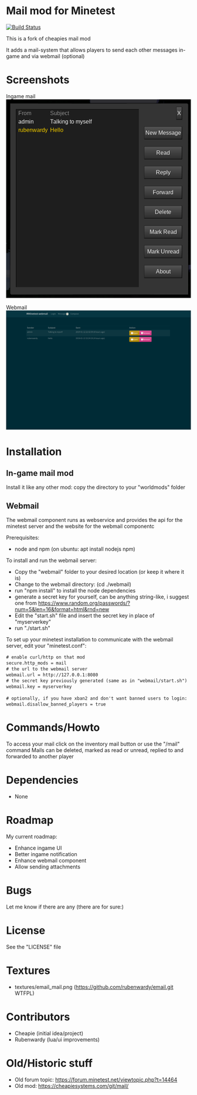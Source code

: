 Mail mod for Minetest
======

[![Build Status](https://travis-ci.org/thomasrudin-mt/mail.svg?branch=master)](https://travis-ci.org/thomasrudin-mt/mail)

This is a fork of cheapies mail mod

It adds a mail-system that allows players to send each other messages in-game and via webmail (optional)

# Screenshots

Ingame mail
![](pics/ingame.png?raw=true)

Webmail
![](pics/webmail.png?raw=true)


# Installation

## In-game mail mod

Install it like any other mod: copy the directory to your "worldmods" folder

## Webmail

The webmail component runs as webservice and provides the api for the minetest server
and the website for the webmail componentc

Prerequisites:
* node and npm (on ubuntu: apt install nodejs npm)

To install and run the webmail server:
* Copy the "webmail" folder to your desired location (or keep it where it is)
* Change to the webmail directory: (cd ./webmail)
* run "npm install" to install the node dependencies
* generate a secret key for yourself, can be anything string-like, i suggest one from https://www.random.org/passwords/?num=5&len=16&format=html&rnd=new
* Edit the "start.sh" file and insert the secret key in place of "myserverkey"
* run "./start.sh"

To set up your minetest installation to communicate with the webmail server, edit your "minetest.conf":
```
# enable curl/http on that mod
secure.http_mods = mail
# the url to the webmail server
webmail.url = http://127.0.0.1:8080
# the secret key previously generated (same as in "webmail/start.sh")
webmail.key = myserverkey

# optionally, if you have xban2 and don't want banned users to login:
webmail.disallow_banned_players = true
```

# Commands/Howto

To access your mail click on the inventory mail button or use the "/mail" command
Mails can be deleted, marked as read or unread, replied to and forwarded to another player

# Dependencies
* None

# Roadmap

My current roadmap:
* Enhance ingame UI
* Better ingame notification
* Enhance webmail component
* Allow sending attachments

# Bugs

Let me know if there are any (there are for sure:)

# License

See the "LICENSE" file

# Textures
* textures/email_mail.png (https://github.com/rubenwardy/email.git WTFPL)

# Contributors

* Cheapie (initial idea/project)
* Rubenwardy (lua/ui improvements)

# Old/Historic stuff
* Old forum topic: https://forum.minetest.net/viewtopic.php?t=14464
* Old mod: https://cheapiesystems.com/git/mail/

